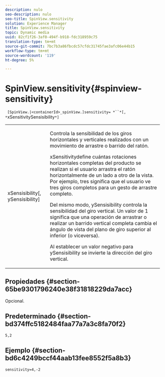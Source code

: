 ```yaml
---
description: nulo
seo-description: nulo
seo-title: SpinView.sensitivity
solution: Experience Manager
title: SpinView.sensitivity
topic: Dynamic media
uuid: 82cf1f26-3af0-494f-b918-fdc318959c75
translation-type: tm+mt
source-git-commit: 7bc7b3a86fbcdc57cfdc31745fae3afc06e44b15
workflow-type: tm+mt
source-wordcount: '119'
ht-degree: 5%

---
```



# SpinView.sensitivity{#spinview-sensitivity}

` [SpinView.|<containerId>_spinView.]sensitivity= *``*[, *`xSensitivitySensisibility`*]`

<table id="table_18D47E7C6A2D4D68B94225CB621D5F7C"> 
 <tbody> 
  <tr> 
   <td colname="col1"> <p> <span class="codeph"><span class="varname"> xSensisibility</span>[,  <span class="varname"> ySensisibility</span>]</span> </p> </td> 
   <td colname="col2"> <p> Controla la sensibilidad de los giros horizontales y verticales realizados con un movimiento de arrastre o barrido del ratón. </p> <p> <span class="codeph"> </span> xSensitivitydefine cuántas rotaciones horizontales completas del producto se realizan si el usuario arrastra el ratón horizontalmente de un lado a otro de la vista. Por ejemplo, tres significa que el usuario ve tres giros completos para un gesto de arrastre completo. </p> <p>Del mismo modo, <span class="codeph"> ySensisibility</span> controla la sensibilidad del giro vertical. Un valor de 1 significa que una operación de arrastrar o realizar un barrido vertical completa cambia el ángulo de vista del plano de giro superior al inferior (o viceversa). </p> <p>Al establecer un valor negativo para <span class="codeph"> ySensisibility</span> se invierte la dirección del giro vertical. </p> </td> 
  </tr> 
 </tbody> 
</table>

## Propiedades {#section-65be9301796240e38f31818229da7acc}

Opcional.

## Predeterminado {#section-bd374ffc5182484faa77a7a3c8fa70f2}

`5,2`

## Ejemplo {#section-bd6c4249bccf44aab13fee8552f5a8b3}

`sensitivity=4,-2`
